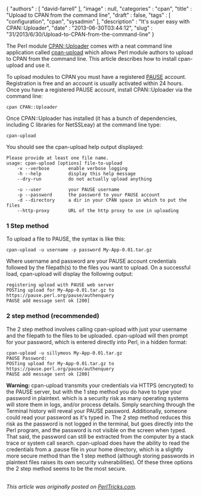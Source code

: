 {
   "authors" : [
      "david-farrell"
   ],
   "image" : null,
   "categories" : "cpan",
   "title" : "Upload to CPAN from the command line",
   "draft" : false,
   "tags" : [
      "configuration",
      "cpan",
      "sysadmin"
   ],
   "description" : "It's super easy with CPAN::Uploader",
   "date" : "2013-06-30T03:44:12",
   "slug" : "31/2013/6/30/Upload-to-CPAN-from-the-command-line"
}


The Perl module [CPAN::Uploader](https://metacpan.org/module/CPAN::Uploader) comes with a neat command line application called [cpan-upload](https://metacpan.org/module/RJBS/CPAN-Uploader-0.103004/bin/cpan-upload) which allows Perl module authors to upload to CPAN from the command line. This article describes how to install cpan-upload and use it.

To upload modules to CPAN you must have a registered [PAUSE](http://pause.perl.org/pause/query) account. Registration is free and an account is usually activated within 24 hours. Once you have a registered PAUSE account, install CPAN::Uploader via the command line:

``` prettyprint
cpan CPAN::Uploader
```

Once CPAN::Uploader has installed (it has a bunch of dependencies, including C libraries for NetSSLeay) at the command line type:

``` prettyprint
cpan-upload
```

You should see the cpan-upload help output displayed:

``` prettyprint
Please provide at least one file name.
usage: cpan-upload [options] file-to-upload
    -v --verbose       enable verbose logging
    -h --help          display this help message
    --dry-run          do not actually upload anything
                     
    -u --user          your PAUSE username
    -p --password      the password to your PAUSE account
    -d --directory     a dir in your CPAN space in which to put the files
    --http-proxy       URL of the http proxy to use in uploading
```

### 1 Step method

To upload a file to PAUSE, the syntax is like this:

``` prettyprint
cpan-upload -u username -p password My-App-0.01.tar.gz
```

Where username and password are your PAUSE account credentials followed by the filepath(s) to the files you want to upload. On a successful load, cpan-upload will display the following output:

``` prettyprint
registering upload with PAUSE web server
POSTing upload for My-App-0.01.tar.gz to https://pause.perl.org/pause/authenquery
PAUSE add message sent ok [200]
```

### 2 step method (recommended)

The 2 step method involves calling cpan-upload with just your username and the filepath to the files to be uploaded. cpan-upload will then prompt for your password, which is entered directly into Perl, in a hidden format:

``` prettyprint
cpan-upload -u sillymoos My-App-0.01.tar.gz 
PAUSE Password:
POSTing upload for My-App-0.01.tar.gz to https://pause.perl.org/pause/authenquery
PAUSE add message sent ok [200]
```

**Warning:** cpan-upload transmits your credentials via HTTPS (encrypted) to the PAUSE server, but with the 1 step method you do have to type your password in plaintext. which is a security risk as many operating systems will store them in logs, and/or process details. Simply searching through the Terminal history will reveal your PAUSE password. Additionally, someone could read your password as it's typed in. The 2 step method reduces this risk as the password is not logged in the terminal, but goes directly into the Perl program, and the password is not visible on the screen when typed. That said, the password can still be extracted from the computer by a stack trace or system call search. cpan-upload does have the ability to read the credentials from a .pause file in your home directory, which is a slightly more secure method than the 1 step method (although storing passwords in plaintext files raises its own security vulnerabilities). Of these three options the 2 step method seems to be the most secure.

\
*This article was originally posted on [PerlTricks.com](http://perltricks.com).*
